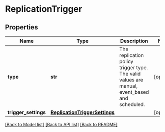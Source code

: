 # ReplicationTrigger

## Properties
Name | Type | Description | Notes
------------ | ------------- | ------------- | -------------
**type** | **str** | The replication policy trigger type. The valid values are manual, event_based and scheduled. | [optional] 
**trigger_settings** | [**ReplicationTriggerSettings**](ReplicationTriggerSettings.md) |  | [optional] 

[[Back to Model list]](../README.md#documentation-for-models) [[Back to API list]](../README.md#documentation-for-api-endpoints) [[Back to README]](../README.md)


